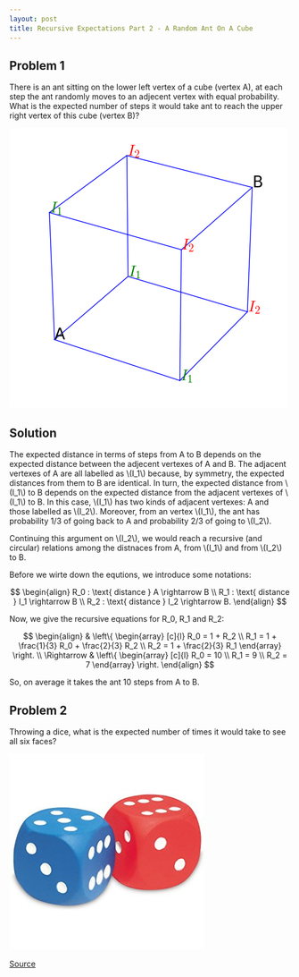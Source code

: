```yaml
---
layout: post
title: Recursive Expectations Part 2 - A Random Ant On A Cube
---
```


## Problem 1

There is an ant sitting on the lower left vertex of a cube (vertex A), at each step the ant randomly moves to an adjecent vertex with equal probability. What is the expected number of steps it would take ant to reach the upper right vertex of this cube (vertex B)?

![](/images/ant_cube.png?raw=true)

## Solution

The expected distance in terms of steps from A to B depends on the expected distance between the adjecent vertexes of A and B. The adjacent vertexes of A are all labelled as \\(I_1\\) because, by symmetry, the expected distances from them to B are identical. In turn, the expected distance from \\(I_1\\) to B depends on the expected distance from the adjacent vertexes of \\(I_1\\) to B. In this case, \\(I_1\\) has two kinds of adjacent vertexes: A and those labelled as \\(I_2\\). Moreover, from an vertex \\(I_1\\), the ant has probability 1/3 of going back to A and probability 2/3 of going to \\(I_2\\).

Continuing this argument on \\(I_2\\), we would reach a recursive (and circular) relations among the distnaces from A, from \\(I_1\\) and from \\(I_2\\) to B.

Before we wirte down the equtions, we introduce some notations:

$$ \begin{align}
R_0 : \text{ distance } A \rightarrow B \\
R_1 : \text{ distance } I_1 \rightarrow B \\
R_2 : \text{ distance } I_2 \rightarrow B.
\end{align} $$

Now, we give the recursive equations for R_0, R_1 and R_2:

$$ \begin{align}
& \left\{
\begin{array}
[c]{l}
R_0 = 1 + R_2 \\
R_1 = 1 + \frac{1}{3} R_0 + \frac{2}{3} R_2 \\
R_2 = 1 + \frac{2}{3} R_1
\end{array}
\right. \\
\Rightarrow & \left\{
\begin{array}
[c]{l}
R_0 = 10 \\
R_1 = 9 \\
R_2 = 7
\end{array}
\right.
\end{align} $$

So, on average it takes the ant 10 steps from A to B.

## Problem 2

Throwing a dice, what is the expected number of times it would take to see all six faces?

![](/images/dice.jpg)

[Source](https://www.amazon.com/Learning-Resources-LER2228-FOAM-DICE/dp/B000FGG9IG)

